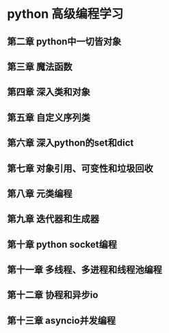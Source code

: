 # python 高级编程学习

## 第二章 python中一切皆对象

## 第三章 魔法函数

## 第四章 深入类和对象

## 第五章 自定义序列类

## 第六章 深入python的set和dict

## 第七章 对象引用、可变性和垃圾回收

## 第八章 元类编程

## 第九章 迭代器和生成器

## 第十章 python socket编程

## 第十一章 多线程、多进程和线程池编程

## 第十二章 协程和异步io

## 第十三章 asyncio并发编程
